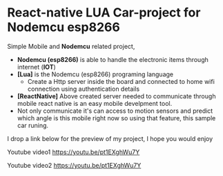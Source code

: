 # React-native LUA Car-project for Nodemcu esp8266
Simple Mobile and **Nodemcu** related project,

- **Nodemcu (esp8266)** is able to handle the electronic items through internet (**IOT**)
- **[Lua]**  is the Nodemcu (esp8266) programing language 
	- Create a Http server inside the board and connected to home wifi connection using  authentication details
- **[ReactNative]** Above created server needed to communicate through mobile react native is an easy mobile develpment tool.
- Not only communicate it's can access to motion sensors and predict which angle is this mobile right now so using that feature, this sample car runing.

I drop a link below for the preview of my project, I hope you would enjoy

 Youtube video1 https://youtu.be/pt1EXghWu7Y
 
 Youtube video2 https://youtu.be/pt1EXghWu7Y
